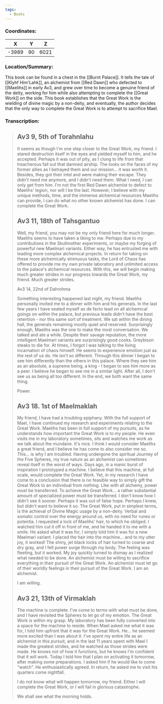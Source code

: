 ```yaml
---
tags:
  - Books
---
```


### Coordinates:
| **X** | **Y**| **Z** |
|:-----:|:----:|:-----:|
|-3989  |90   |6021  |

### Location/Summary:
This book can be found in a chest in the [[Burnt Palace]]. It tells the tale of [[Klyhf Him'Lahk]], an alchemist from [[Red Dawn]] who defected to [[Maelihs]] in early Av3, and grew over time to become a genuine friend of the deity, working for him while also attempting to complete the [[Great Work]] on the side. This book establishes that the Great Work is the wielding of divine magic by a non-deity, and eventually, the author decides that the only way to complete the Great Work is to attempt to sacrifice Mael.

### Transcription:
> Av3 9, 5th of Torahnlahu
> ------
> It seems as though I'm one step closer to the Great Work, my friend. I stared destruction itself in the eyes and yielded myself to him, and he accepted. Perhaps it was out of pity, as I clung to life from that treacherous fall out that damned airship. The looks on the faces of my former allies as I betrayed them and our mission... it was worth it. Besides, they got their intel and were making their escape. They didn't need me anymore, and I didn't need them. What I need, I can only get from him. I'm not the first Red Dawn alchemist to defect to Maelihs' legion, nor will I be the last. However, I believe with my unique methods, time, and the immense alchemical resources Maelihs can provide, I can do what no other known alchemist has done. I can complete the Great Work.
>
> Av3 11, 18th of Tahsgantuo
> ------
> Well, my friend, you may not be my only friend here for much longer. Maelihs seems to have taken a liking to me. Perhaps due to my contributions in the Skullmother experiments, or maybe my forging of powerful new Maelmari variants. Either way, he has entrusted me with leading more complex alchemical projects. In return for taking on these more alchemically strenuous tasks, the Lord of Chaos has offered to provide me my own private laboratory and unlimited access to the palace's alchemical resources. With this, we will begin making much greater strides in our progress towards the Great Work, my friend. Much greater strides.
>
> Av3 14, 22nd of Dahrohma
>
> Something interesting happened last night, my friend. Maelihs personally invited me to a dinner with him and his generals. In the last few years I have seated myself as de facto lead on all alchemical goings on within the palace, but previous leads didn't have the best retention - nor this same sort of treatment. We sat within the dining hall, the generals remaining mostly quiet and reserved. Surprisingly enough, Maelihs was the one to make the most conversation. We talked and ate a while. Despite their savage reputation, the more intelligent Maelmari variants are surprisingly good cooks. Greybison steaks to die for. At times, I forgot I was talking to the living incarnation of chaos himself. He seems to experience emotion just as the rest of us do. He isn't so different. Through this dinner I began to see him differently than the others in this palace. Where they see him as an absolute, a supreme being, a king - I began to see him more as a peer. I believe he began to see me in a similar light. After all, I don't see us as being all too different. In the end, we both want the same thing.
>
> Power.
>
> Av3 18. 1st of Maelmaklah
> ------
> My friend, I have had a troubling epiphany. With the full support of Mael, I have continued my research and experiments relating to the Great Work. Maelihs has been in full support of my pursuits, as he
understands how important the Great Work is to my people. He even visits me in my laboratory sometimes, sits and watches me work as we talk about the mundane. It's nice. I think I would consider Maelihs a great friend, and I believe he has come to also consider me so. This... is why I am troubled. Having undergone the spiritual Journey of the Five Spheres, my true nature as an alchemist can sometimes reveal itself in the worst of ways. Days ago, in a manic burst of inspiration I prototyped a machine. I believe that this machine, at full scale, would complete the Great Work. Yet, in my research I have come to a conclusion that there is no feasible way to simply gift the Great Work to an individual from nothing. Like with all alchemy, power must be transferred. To achieve the Great Work... a rather substantial amount of specialized power must be transferred. I don't know how I didn't see it sooner. Perhaps it was out of false hope. Perhaps I knew, but didn't want to believe it so. The Great Work, put in simplest terms, is the achieval of Divine Magic usage by a non-deity. Verbal and somatic control over the energy around us, with no need for runes or potentia. I requested a lock of Maelihs' hair, to which he obliged. I watched him cut it off in front of me, and he handed it to me with a smile. He asked what it was for, I simply told him it was for a new Maelmari variant. I placed the hair into the machine... and to my utter joy, it worked! The shiny, jet black locks of hair turned to coarse and dry gray, and I felt power surge through my body. The feeling was fleeting, but it worked. My joy quickly turned to dismay as I realized what needed to be done. An alchemist must be willing to sacrifice everything in their pursuit of the Great Work. An alchemist must let go of their worldly feelings in their pursuit of the Great Work. I am an alchemist.
>
> I am willing.
>
> Av3 21, 13th of Virmaklah
> ------
> The machine is complete. I've come to terms with what must be done, and I have revisited the Spheres to let go of my emotion. The Great Work is within my grasp. My laboratory has been fully converted into a
space for the machine to reside. When Mael asked me what it was for, I told him upfront that it was for the Great Work. He... he seemed more excited than I was about it. I've spent my entire life as an alchemist in this pursuit, and in the last 11 years spent with Mael I made the greatest strides, and he watched as those strides were made. He knows not of how it functions, but he knows I'm confident that it will work. Today I told him that I plan on activating it tomorrow, after making some preparations. I asked him if he would like to come "watch". He enthusiastically agreed. In return, he asked me to visit his quarters come nightfall.
>
> I do not know what will happen tomorrow, my friend. Either I will complete the Great Work, or I will fail in glorious catastrophe.
>
> We shall see what the morning holds.

